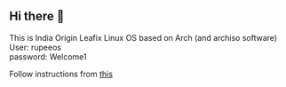 ## Hi there 👋

This is India Origin Leafix Linux OS based on Arch (and archiso software)  
User: rupeeos  
password: Welcome1

Follow instructions from [this](https://github.com/leafixos/leafix-iso)

